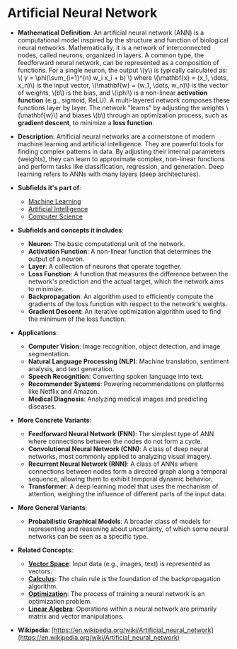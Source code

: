 # Artificial Neural Network

- **Mathematical Definition**: An artificial neural network (ANN) is a computational model inspired by the structure and function of biological neural networks. Mathematically, it is a network of interconnected nodes, called neurons, organized in layers. A common type, the feedforward neural network, can be represented as a composition of functions. For a single neuron, the output \\(y\\) is typically calculated as:
  \\( y = \phi(\sum_{i=1}^{n} w_i x_i + b) \\)
  where \\(\mathbf{x} = (x_1, \dots, x_n)\\) is the input vector, \\(\mathbf{w} = (w_1, \dots, w_n)\\) is the vector of weights, \\(b\\) is the bias, and \\(\phi\\) is a non-linear **activation function** (e.g., sigmoid, ReLU). A multi-layered network composes these functions layer by layer. The network "learns" by adjusting the weights \\(\mathbf{w}\\) and biases \\(b\\) through an optimization process, such as **gradient descent**, to minimize a **loss function**.

- **Description**: Artificial neural networks are a cornerstone of modern machine learning and artificial intelligence. They are powerful tools for finding complex patterns in data. By adjusting their internal parameters (weights), they can learn to approximate complex, non-linear functions and perform tasks like classification, regression, and generation. Deep learning refers to ANNs with many layers (deep architectures).

- **Subfields it's part of**:
    - [Machine Learning](https://en.wikipedia.org/wiki/Machine_learning)
    - [Artificial Intelligence](https://en.wikipedia.org/wiki/Artificial_intelligence)
    - [Computer Science](https://en.wikipedia.org/wiki/Computer_science)

- **Subfields and concepts it includes**:
    - **Neuron**: The basic computational unit of the network.
    - **Activation Function**: A non-linear function that determines the output of a neuron.
    - **Layer**: A collection of neurons that operate together.
    - **Loss Function**: A function that measures the difference between the network's prediction and the actual target, which the network aims to minimize.
    - **Backpropagation**: An algorithm used to efficiently compute the gradients of the loss function with respect to the network's weights.
    - **Gradient Descent**: An iterative optimization algorithm used to find the minimum of the loss function.

- **Applications**:
    - **Computer Vision**: Image recognition, object detection, and image segmentation.
    - **Natural Language Processing (NLP)**: Machine translation, sentiment analysis, and text generation.
    - **Speech Recognition**: Converting spoken language into text.
    - **Recommender Systems**: Powering recommendations on platforms like Netflix and Amazon.
    - **Medical Diagnosis**: Analyzing medical images and predicting diseases.

- **More Concrete Variants**:
    - **Feedforward Neural Network (FNN)**: The simplest type of ANN where connections between the nodes do not form a cycle.
    - **Convolutional Neural Network (CNN)**: A class of deep neural networks, most commonly applied to analyzing visual imagery.
    - **Recurrent Neural Network (RNN)**: A class of ANNs where connections between nodes form a directed graph along a temporal sequence, allowing them to exhibit temporal dynamic behavior.
    - **Transformer**: A deep learning model that uses the mechanism of attention, weighing the influence of different parts of the input data.

- **More General Variants**:
    - **Probabilistic Graphical Models**: A broader class of models for representing and reasoning about uncertainty, of which some neural networks can be seen as a specific type.

- **Related Concepts**:
    - **[Vector Space](../../pure_mathematics/linear_algebra/vector_space.md)**: Input data (e.g., images, text) is represented as vectors.
    - **[Calculus](../../pure_mathematics/analysis/calculus.md)**: The chain rule is the foundation of the backpropagation algorithm.
    - **[Optimization](../optimization/optimization.md)**: The process of training a neural network is an optimization problem.
    - **[Linear Algebra](../../pure_mathematics/linear_algebra/)**: Operations within a neural network are primarily matrix and vector manipulations.

- **Wikipedia**: [https://en.wikipedia.org/wiki/Artificial_neural_network](https://en.wikipedia.org/wiki/Artificial_neural_network)
